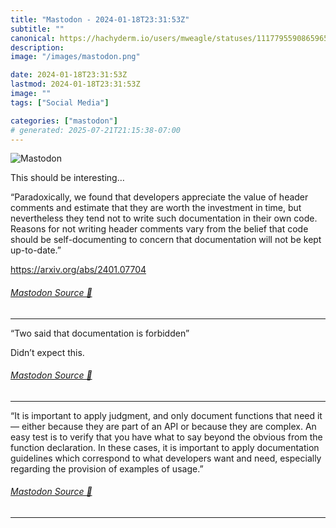 ```yaml
---
title: "Mastodon - 2024-01-18T23:31:53Z"
subtitle: ""
canonical: https://hachyderm.io/users/mweagle/statuses/111779559086596508
description:
image: "/images/mastodon.png"

date: 2024-01-18T23:31:53Z
lastmod: 2024-01-18T23:31:53Z
image: ""
tags: ["Social Media"]

categories: ["mastodon"]
# generated: 2025-07-21T21:15:38-07:00
---
```

![Mastodon](/images/mastodon.png)

<p>This should be interesting…</p><p>“Paradoxically, we found that developers appreciate the value of header comments and estimate that they are worth the investment in time, but nevertheless they tend not to write such documentation in their own code. Reasons for not writing header comments vary from the belief that code should be self-documenting to concern that documentation will not be kept up-to-date.”</p><p><a href="https://arxiv.org/abs/2401.07704" target="_blank" rel="nofollow noopener noreferrer" translate="no"><span class="invisible">https://</span><span class="">arxiv.org/abs/2401.07704</span><span class="invisible"></span></a></p>


###### [Mastodon Source 🐘](https://hachyderm.io/@mweagle/111779559086596508)

___

<p>“Two said that documentation is forbidden”</p><p>Didn’t expect this.</p>


###### [Mastodon Source 🐘](https://hachyderm.io/@mweagle/111779670710714483)

___

<p>“It is important to apply judgment, and only document functions that need it — either because they are part of an API or because they are complex. An easy test is to verify that you have what to say beyond the obvious from the function declaration. In these cases, it is important to apply documentation guidelines which correspond to what developers want and need, especially regarding the provision of examples of usage.”</p>


###### [Mastodon Source 🐘](https://hachyderm.io/@mweagle/111779869656727403)

___
